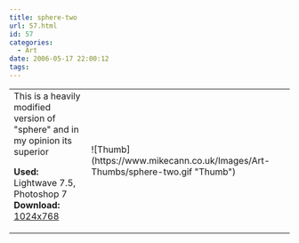 ```yaml
---
title: sphere-two
url: 57.html
id: 57
categories:
  - Art
date: 2006-05-17 22:00:12
tags:
---
```


<table width="100%" cellspacing="0" cellpadding="0" border="0">
<tr>
<td>This is a heavily modified version of "sphere" and in my opinion its superior

<span style="font-weight: bold">Used:</span> Lightwave 7.5, Photoshop 7
<span style="font-weight: bold">Download:</span> [1024x768](https://www.mikecann.co.uk/Images/Art-Full/sphere-two.jpg)</td>
<td>![Thumb](https://www.mikecann.co.uk/Images/Art-Thumbs/sphere-two.gif "Thumb")</td>
</tr>
</table>
